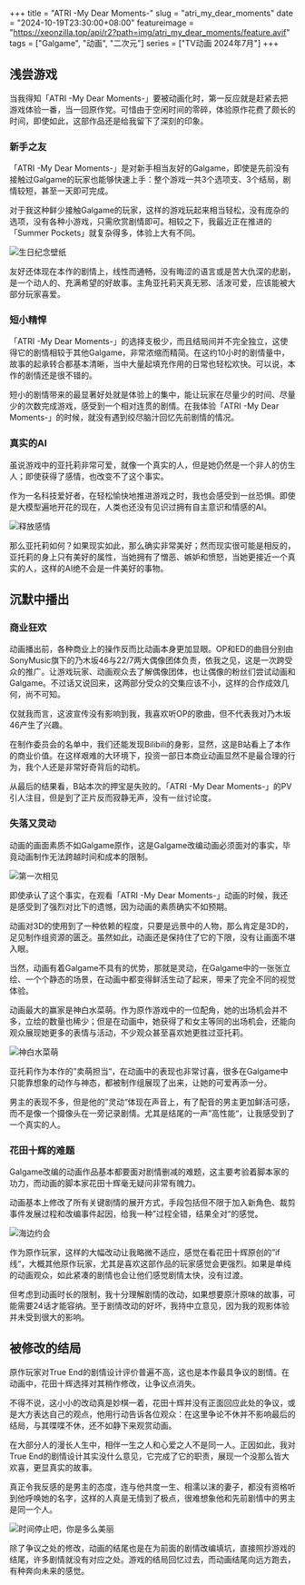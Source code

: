 +++
title = "ATRI -My Dear Moments-"
slug = "atri_my_dear_moments"
date = "2024-10-19T23:30:00+08:00"
featureimage = "https://xeonzilla.top/api/r2?path=img/atri_my_dear_moments/feature.avif"
tags = ["Galgame", "动画", "二次元"]
series = ["TV动画 2024年7月"]
+++
## 浅尝游戏
当我得知「ATRI -My Dear Moments-」要被动画化时，第一反应就是赶紧去把游戏体验一番，当一回原作党。可惜由于空闲时间的零碎，体验原作花费了颇长的时间，即使如此，这部作品还是给我留下了深刻的印象。

### 新手之友
「ATRI -My Dear Moments-」是对新手相当友好的Galgame，即使是先前没有接触过Galgame的玩家也能够快速上手：整个游戏一共3个选项支、3个结局，剧情较短，甚至一天即可完成。

对于我这种鲜少接触Galgame的玩家，这样的游戏玩起来相当轻松，没有庞杂的选项，没有各种小游戏，只需欣赏剧情即可。相较之下，我最近正在推进的「Summer Pockets」就复杂得多，体验上大有不同。

![生日纪念壁纸](https://xeonzilla.top/api/r2?path=img/atri_my_dear_moments/01.avif "[生日纪念壁纸](https://atri-mdm.com/special/present_birthday/)")

友好还体现在本作的剧情上，线性而通畅，没有晦涩的语言或是苦大仇深的悲剧，是一个动人的、充满希望的好故事。主角亚托莉天真无邪、活泼可爱，应该能被大部分玩家喜爱。

### 短小精悍
「ATRI -My Dear Moments-」的选择支极少，而且结局间并不完全独立，这使得它的剧情相较于其他Galgame，非常浓缩而精简。在这约10小时的剧情量中，故事的起承转合都基本清晰，当中大量起填充作用的日常也轻松欢快。可以说，本作的剧情还是很不错的。

短小的剧情带来的最显著好处就是体验上的集中，能让玩家在尽量少的时间、尽量少的次数完成游戏，感受到一个相对连贯的剧情。在我体验「ATRI -My Dear Moments-」的时候，就没有遇到绞尽脑汁回忆先前剧情的情况。

### 真实的AI
虽说游戏中的亚托莉非常可爱，就像一个真实的人，但是她仍然是一个非人的仿生人；即使获得了感情，也改变不了这个事实。

作为一名科技爱好者，在轻松愉快地推进游戏之时，我也会感受到一丝恐惧。即使是大模型遍地开花的现在，人类也还没有见识过拥有自主意识和情感的AI。

![释放感情](https://xeonzilla.top/api/r2?path=img/atri_my_dear_moments/02.avif "释放感情")

那么亚托莉如何？如果现实如此，那么确实非常美好；然而现实很可能是相反的，亚托莉的身上只有美好的属性，当她拥有了憎恶、嫉妒和愤怒，当她更接近一个真实的人，这样的AI绝不会是一件美好的事物。

## 沉默中播出
### 商业狂欢
动画播出前，各种商业上的操作反而比动画本身更加显眼。OP和ED的曲目分别由SonyMusic旗下的乃木坂46与22/7两大偶像团体负责，依我之见，这是一次跨受众的推广。让游戏玩家、动画观众去了解偶像团体，也让偶像的粉丝们尝试动画和Galgame。不过话又说回来，这两部分受众的交集应该不小，这样的合作成效几何，尚不可知。

仅就我而言，这波宣传没有影响到我，我喜欢听OP的歌曲，但不代表我对乃木坂46产生了兴趣。

在制作委员会的名单中，我们还能发现Bilibili的身影，显然，这是B站看上了本作的商业价值。在这样艰难的大环境下，投资一部日本商业动画显然不是最合理的行为，我个人还是非常好奇背后的动机。

从最后的结果看，B站本次的押宝是失败的。「ATRI -My Dear Moments-」的PV引人注目，但是到了正片反而寂静无声，没有一丝讨论度。

### 失落又灵动
动画的画面素质不如Galgame原作，这是Galgame改编动画必须面对的事实，毕竟动画制作无法跨越时间和成本的限制。

![第一次相见](https://xeonzilla.top/api/r2?path=img/atri_my_dear_moments/03.avif "第一次相见")

即使承认了这个事实，在观看「ATRI -My Dear Moments-」动画的时候，我还是感受到了强烈对比下的遗憾，因为动画的素质确实不如预期。

动画对3D的使用到了一种依赖的程度，只要是远景中的人物，那么肯定是3D的，足见制作组资源的匮乏。虽然如此，动画还是保持住了它的下限，没有让画面不堪入眼。

当然，动画有着Galgame不具有的优势，那就是灵动，在Galgame中的一张张立绘、一个个静态的场景，在动画中都变得鲜活生动了起来，带来了完全不同的视觉体验。

动画最大的赢家是神白水菜萌。作为原作游戏中的一位配角，她的出场机会并不多，立绘的数量也稀少；但是在动画中，她获得了和女主等同的出场机会，还能向观众展现她更多的表情与活动，不少观众甚至喜欢她更胜过亚托莉。

![神白水菜萌](https://xeonzilla.top/api/r2?path=img/atri_my_dear_moments/04.avif "神白水菜萌")

亚托莉作为本作的”卖萌担当“，在动画中的表现也非常讨喜，很多在Galgame中只能靠想象的动作与神态，都被制作组展现了出来，让她的可爱再添一分。

男主的表现不多，但是他的”灵动“体现在声音上，有了配音的男主更加鲜活可感，而不是像一个摄像头在一旁记录剧情。尤其是结尾的一声”高性能“，让我感受到了一个真实的人。

### 花田十辉的难题
Galgame改编的动画作品基本都要面对剧情删减的难题，这主要考验着脚本家的功力，而动画的脚本家花田十辉毫无疑问非常有魄力。

动画基本上修改了所有关键剧情的展开方式，手段包括但不限于加入新角色、裁剪事件发展过程和改编事件起因，给我一种”过程全错，结果全对“的感觉。

![海边约会](https://xeonzilla.top/api/r2?path=img/atri_my_dear_moments/05.avif "海边约会")

作为原作玩家，这样的大幅改动让我略微不适应，感觉在看花田十辉原创的”if线“，大概其他原作玩家，尤其是喜欢这部作品的玩家感觉会更强烈。如果是单纯的动画观众，如此紧凑的剧情也会让他们感觉剧情太快，没有过渡。

但考虑到动画时长的限制，我十分理解剧情的改动，如果想要原汁原味的故事，可能需要24话才能容纳。至于剧情改动的好坏，我持中立意见，因为我的观影体验并未受到很大的影响。

## 被修改的结局
原作玩家对True End的剧情设计评价普遍不高，这也是本作最具争议的剧情。在动画中，花田十辉选择对其稍作修改，让争议点消失。

不得不说，这小小的改动真是妙棋一着，花田十辉并没有正面回应此处的争议，或是大方表达自己的观点，他用行动告诉各位观众：在这里争论不休并不影响最后的结局，与其喋喋不休，还不如静下来观赏动画。

在大部分人的漫长人生中，相伴一生之人和心爱之人不是同一人。正因如此，我对True End的剧情设计其实没什么意见，它完成了它的职责，展现一个没那么皆大欢喜，更显真实的故事。

真正令我反感的是男主的态度，连与他共度一生、相濡以沫的妻子，都没有资格听到他呼唤她的名字，这样的人真是无情到了极点，很难想象他和先前剧情中的男主是同一个人。

![时间停止吧，你是多么美丽](https://xeonzilla.top/api/r2?path=img/atri_my_dear_moments/06.avif "时间停止吧，你是多么美丽")

除了争议之处的修改，动画的结尾也是在为前面的剧情改编填坑，直接照抄游戏的结尾，许多剧情就没有对应之处。游戏的结局回忆过去，而动画结尾向远方跑去，有种奔向未来的感觉。